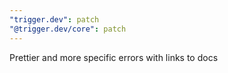 ```yaml
---
"trigger.dev": patch
"@trigger.dev/core": patch
---
```


Prettier and more specific errors with links to docs

